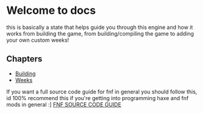 # Welcome to docs

this is basically a state that helps guide you through this engine and how it works from building the game, from building/compiling the game to adding your own custom weeks!

## Chapters
- [Building](https://github.com/AnimatingLegend/Funkin-Definitive-Edition/blob/experimental/docs/guides/building.md)
- [Weeks](https://github.com/AnimatingLegend/Funkin-Definitive-Edition/blob/experimental/docs/guides/weeks.md)

If you want a full source code guide for fnf in general you should follow this, id 100% recommend this if you're getting into programming haxe and fnf mods in general :]
[FNF SOURCE CODE GUIDE](https://gamebanana.com/tuts/13798)